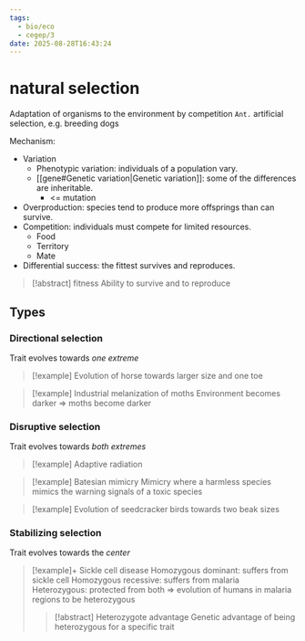 ```yaml
---
tags:
  - bio/eco
  - cegep/3
date: 2025-08-28T16:43:24
---
```


# natural selection

Adaptation of organisms to the environment by competition
`Ant.` artificial selection, e.g. breeding dogs

Mechanism:

- Variation
	- Phenotypic variation: individuals of a population vary.
	- [[gene#Genetic variation|Genetic variation]]: some of the differences are inheritable.
		- <= mutation
- Overproduction: species tend to produce more offsprings than can survive.
- Competition: individuals must compete for limited resources.
	- Food
	- Territory
	- Mate
- Differential success: the fittest survives and reproduces.

> [!abstract] fitness
> Ability to survive and to reproduce

## Types

### Directional selection

Trait evolves towards *one extreme*

> [!example] Evolution of horse towards larger size and one toe

> [!example] Industrial melanization of moths
> Environment becomes darker => moths become darker

### Disruptive selection

Trait evolves towards *both extremes*

> [!example] Adaptive radiation

> [!example] Batesian mimicry
> Mimicry where a harmless species mimics the warning signals of a toxic species

> [!example] Evolution of seedcracker birds towards two beak sizes

### Stabilizing selection

Trait evolves towards the *center*

> [!example]+ Sickle cell disease
> Homozygous dominant: suffers from sickle cell
> Homozygous recessive: suffers from malaria
> Heterozygous: protected from both
> => evolution of humans in malaria regions to be heterozygous
> 
> > [!abstract] Heterozygote advantage
> > Genetic advantage of being heterozygous for a specific trait